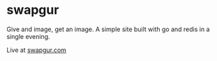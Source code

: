 swapgur
=======

Give and image, get an image. A simple site built with go and redis in a single
evening.

Live at [swapgur.com](http://swapgur.com)
